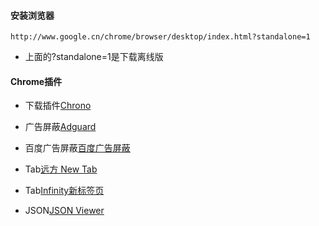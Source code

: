 #### 安装浏览器
```url
http://www.google.cn/chrome/browser/desktop/index.html?standalone=1
```

- 上面的?standalone=1是下载离线版

#### Chrome插件
- 下载插件[Chrono](https://chrome.google.com/webstore/detail/chrono-download-manager/mciiogijehkdemklbdcbfkefimifhecn)

- 广告屏蔽[Adguard](https://chrome.google.com/webstore/detail/adguard-adblocker/bgnkhhnnamicmpeenaelnjfhikgbkllg)

- 百度广告屏蔽[百度广告屏蔽](https://chrome.google.com/webstore/detail/%E7%99%BE%E5%BA%A6%E5%B9%BF%E5%91%8A%E5%B1%8F%E8%94%BD/bdkobfnbgkbemcfgopfollaikdlknlkm)

- Tab[远方 New Tab](https://chrome.google.com/webstore/detail/henmfoppjjkcencpbjaigfahdjlgpegn)

- Tab[Infinity新标签页](https://chrome.google.com/webstore/detail/dbfmnekepjoapopniengjbcpnbljalfg?utm_source=chrome-app-launcher-info-dialog)

- JSON[JSON Viewer](https://chrome.google.com/webstore/detail/gbmdgpbipfallnflgajpaliibnhdgobh?utm_source=chrome-app-launcher-info-dialog)
